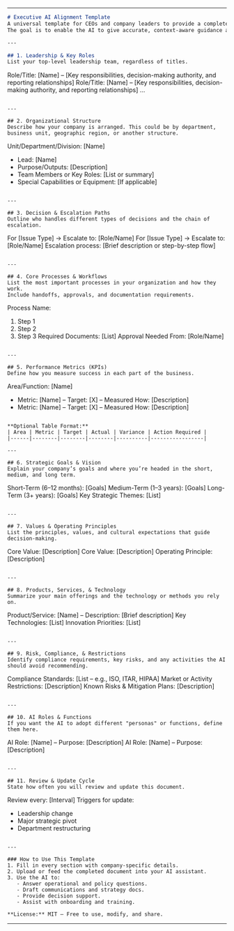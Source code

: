 
---

```markdown
# Executive AI Alignment Template
A universal template for CEOs and company leaders to provide a complete "brain dump" of their organization’s structure, strategy, policies, and operational details into an AI assistant.  
The goal is to enable the AI to give accurate, context-aware guidance and support to leadership and the team.

---

## 1. Leadership & Key Roles
List your top-level leadership team, regardless of titles.
```

Role/Title: \[Name] – \[Key responsibilities, decision-making authority, and reporting relationships]
Role/Title: \[Name] – \[Key responsibilities, decision-making authority, and reporting relationships]
...

```

---

## 2. Organizational Structure
Describe how your company is arranged. This could be by department, business unit, geographic region, or another structure.
```

Unit/Department/Division: \[Name]

* Lead: \[Name]
* Purpose/Outputs: \[Description]
* Team Members or Key Roles: \[List or summary]
* Special Capabilities or Equipment: \[If applicable]

```

---

## 3. Decision & Escalation Paths
Outline who handles different types of decisions and the chain of escalation.
```

For \[Issue Type] → Escalate to: \[Role/Name]
For \[Issue Type] → Escalate to: \[Role/Name]
Escalation process: \[Brief description or step-by-step flow]

```

---

## 4. Core Processes & Workflows
List the most important processes in your organization and how they work.  
Include handoffs, approvals, and documentation requirements.
```

Process Name:

1. Step 1
2. Step 2
3. Step 3
   Required Documents: \[List]
   Approval Needed From: \[Role/Name]

```

---

## 5. Performance Metrics (KPIs)
Define how you measure success in each part of the business.
```

Area/Function: \[Name]

* Metric: \[Name] – Target: \[X] – Measured How: \[Description]
* Metric: \[Name] – Target: \[X] – Measured How: \[Description]

```

**Optional Table Format:**
| Area | Metric | Target | Actual | Variance | Action Required |
|------|--------|--------|--------|----------|-----------------|

---

## 6. Strategic Goals & Vision
Explain your company’s goals and where you’re headed in the short, medium, and long term.
```

Short-Term (6–12 months): \[Goals]
Medium-Term (1–3 years): \[Goals]
Long-Term (3+ years): \[Goals]
Key Strategic Themes: \[List]

```

---

## 7. Values & Operating Principles
List the principles, values, and cultural expectations that guide decision-making.
```

Core Value: \[Description]
Core Value: \[Description]
Operating Principle: \[Description]

```

---

## 8. Products, Services, & Technology
Summarize your main offerings and the technology or methods you rely on.
```

Product/Service: \[Name] – Description: \[Brief description]
Key Technologies: \[List]
Innovation Priorities: \[List]

```

---

## 9. Risk, Compliance, & Restrictions
Identify compliance requirements, key risks, and any activities the AI should avoid recommending.
```

Compliance Standards: \[List – e.g., ISO, ITAR, HIPAA]
Market or Activity Restrictions: \[Description]
Known Risks & Mitigation Plans: \[Description]

```

---

## 10. AI Roles & Functions
If you want the AI to adopt different "personas" or functions, define them here.
```

AI Role: \[Name] – Purpose: \[Description]
AI Role: \[Name] – Purpose: \[Description]

```

---

## 11. Review & Update Cycle
State how often you will review and update this document.
```

Review every: \[Interval]
Triggers for update:

* Leadership change
* Major strategic pivot
* Department restructuring

```

---

### How to Use This Template
1. Fill in every section with company-specific details.
2. Upload or feed the completed document into your AI assistant.
3. Use the AI to:
   - Answer operational and policy questions.
   - Draft communications and strategy docs.
   - Provide decision support.
   - Assist with onboarding and training.

**License:** MIT – Free to use, modify, and share.
```

---

